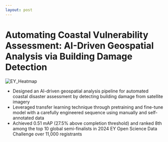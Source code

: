 ```yaml
---
layout: post
---
```


# Automating Coastal Vulnerability Assessment: AI-Driven Geospatial Analysis via Building Damage Detection
![EY_Heatmap](https://double-y-ey-challenge-2024.github.io/static/images/heatmaps/movie.gif)

- Designed an AI-driven geospatial analysis pipeline for automated coastal disaster assessment by detecting building damage from satellite imagery
- Leveraged transfer learning technique through pretraining and fine-tune model with a carefully engineered sequence using manually and self-annotated data
- Achieved 0.51 mAP (27.5% above completion threshold) and ranked 8th among the top 10 global semi-finalists in 2024 EY Open Science Data Challenge over 11,000 registrants

